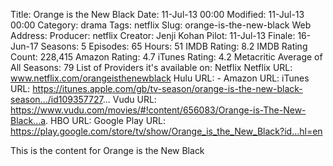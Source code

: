 Title: Orange is the New Black
Date: 11-Jul-13 00:00
Modified: 11-Jul-13 00:00
Category: drama
Tags: netflix
Slug: orange-is-the-new-black
Web Address: 
Producer: netflix
Creator: Jenji Kohan
Pilot: 11-Jul-13
Finale: 16-Jun-17
Seasons: 5
Episodes: 65
Hours: 51
IMDB Rating: 8.2
IMDB Rating Count: 228,415
Amazon Rating: 4.7
iTunes Rating: 4.2
Metacritic Average of All Seasons: 79
List of Providers it's available on: Netflix
Netflix URL: www.netflix.com/orangeisthenewblack
Hulu URL: -
Amazon URL: 
iTunes URL: https://itunes.apple.com/gb/tv-season/orange-is-the-new-black-season.../id109357727...
Vudu URL: https://www.vudu.com/movies/#!content/656083/Orange-is-The-New-Black...a.
HBO URL: 
Google Play URL: https://play.google.com/store/tv/show/Orange_is_the_New_Black?id...hl=en



This is the content for Orange is the New Black